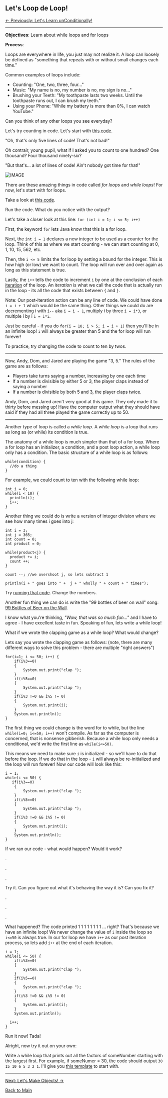 ## Let's Loop de Loop!

[<- Previously:  Let's Learn unConditionally!](Conditionals.md)

----------------------------------------------------------------------------------------

**Objectives**: Learn about while loops and for loops

**Process**: 

Loops are everywhere in life, you just may not realize it. A loop can loosely be defined as "something that repeats with or without small changes each time."

Common examples of loops include:
* Counting: "One, two, three, four..."
* Music: "My name is no, my number is no, my sign is no..."
* Brushing your Teeth: "My toothpaste lasts two weeks. Until the toothpaste runs out, I can brush my teeth."
* Using your Phone: "While my battery is more than 0%, I can watch YouTube."

Can you think of any other loops you see everyday?

Let's try counting in code. Let's start with [this code](https://raw.githubusercontent.com/Filip3314/LetsLearnProgramming/master/StartingPoints/Loops1.java).

"Oh, that's only five lines of code! That's not bad!"

Oh contrair, young pupil, what if I asked you to count to one hundred? One thousand? Four thousand ninety-six?

"But that's... a lot of lines of code! Ain't nobody got time for that!"

![IMAGE](http://quotespictures.com/wp-content/uploads/2013/04/dont-worryi-got-your-back-funny-quote.jpg)

There are these amazing things in code called *for loops* and *while loops*! For now, let's start with for loops.

Take a look at [this code](https://raw.githubusercontent.com/Filip3314/LetsLearnProgramming/master/StartingPoints/Loops2.java).

Run the code. What do you notice with the output?

Let's take a closer look at this line: `for (int i = 1; i <= 5; i++)`

First, the keyword `for` lets Java know that this is a for loop.

Next, the `int i = 1` declares a new integer to be used as a counter for the loop. Think of this as where we start counting - we can start counting at 0, 1, 10, 15, 562, etc. 

Then, the `i <= 5` limits the for loop by setting a bound for the integer. This is how high (or low) we want to count. The loop will run over and over again as long as this statement is true. 

Lastly, the `i++` tells the code to increment `i` by one at the conclusion of each [iteration](https://www.techopedia.com/definition/3821/iteration) of the loop. An _iteration_ is what we call the code that is actually run in the loop - its all the code that exists between `{` and `}`.  

Note: Our post-iteration action can be any line of code. We could have done `i = i + 1` which would be the same thing. Other things we could do are decrementing i with `i--` aka `i = i - 1`, multiply i by three `i = i*3`, or multiple i by i `i = i*i`. 

Just be careful - if you do `for(i = 10; i > 5; i = i + 1)` then you'll be in an infinite loop! `i` will always be greater than 5 and the for loop will run forever!

To practice, try changing the code to count to ten by twos. 

------------------------------------------------------------------------------------------

Now, Andy, Dom, and Jared are playing the game "3, 5." The rules of the game are as follows:
* Players take turns saying a number, increasing by one each time
* If a number is divisible by either 5 or 3, the player claps instead of saying a number
* If a number is divisible by both 5 and 3, the player claps twice.

Andy, Dom, and Jared aren't very good at this game. They only made it to thirty before messing up! Have the computer output what they should have said if they had all three played the game correctly up to 50.

---------------------------------------------------------------------------------------

Another type of loop is called a _while loop_. A _while loop_ is a loop that runs as long as (or while) its condition is true. 

The anatomy of a while loop is much simpler than that of a for loop. Where a for loop has an initializer, a condition, and a post loop action, a while loop only has a condition. The basic structure of a while loop is as follows:

```
while(condition) {
  //do a thing
}
```

For example, we could count to ten with the following while loop:

```
int i = 0;
while(i < 10) {
  println(i);
  i++;
}
```

Another thing we could do is write a version of integer division where we see how many times i goes into j:

```
int i = 3;
int j = 365;
int count = 0;
int product = 0;

while(product<j) {
  product += i;
  count ++;
}

count --; //we overshoot j, so lets subtract 1

println(i + " goes into " +  j + " wholly " + count + " times");
```
Try [running that code](https://raw.githubusercontent.com/Filip3314/LetsLearnProgramming/master/StartingPoints/WhileLoops.java). Change the numbers.

Another fun thing we can do is write the "99 bottles of beer on wall" song:
[99 Bottles of Beer on the Wall](https://raw.githubusercontent.com/Filip3314/LetsLearnProgramming/master/StartingPoints/BottlesOfBeer.java).

I know what you're thinking, _"Wow, that was so much fun..."_ and I have to agree - I have excellent taste in fun. Speaking of fun, lets write a while loop!

What if we wrote the clapping game as a while loop? What would change?

Lets say you wrote the clapping game as follows: (note, there are many different ways to solve this problem - there are multiple "right answers")
```
for(i=1; i <= 50; i++) {
    if(i%3==0)
    {
		System.out.print("clap ");
    }
	if(i%5==0)
	{
		System.out.print("clap ");
	}
	if(i%3 !=0 && i%5 != 0)
	{
		System.out.print(i);
	}
	System.out.println();
}
```

The first thing we could change is the word for to while, but the line ```while(i=0; i<=50; i++)``` won't compile. As far as the computer is concerned, that is nonsense gibberish. Because a while loop only needs a conditional, we'd write the first line as `while(i<=50)`. 

This means we need to make sure `i` is initialized - so we'll have to do that before the loop. If we do that in the loop - `i` will always be re-initialized and the loop will run forever! Now our code will look like this:
```
i = 1;
while(i <= 50) {
   if(i%3==0)
    {
		System.out.print("clap ");
    }
	if(i%5==0)
	{
		System.out.print("clap ");
	}
	if(i%3 !=0 && i%5 != 0)
	{
		System.out.print(i);
	}
	System.out.println();
}
```

If we ran our code - what would happen? Would it work? 

.

.

.

Try it. Can you figure out what it's behaving the way it is? Can you fix it?

.

.

.

What happened? The code printed 1 1 1 1 1 1 1 1 ... right? That's because we have an infinite loop! We never change the value of `i` inside the loop so `i<=50` is always true. In our for loop  we have `i++` as our post iteration process, so lets add `i++` at the end of each iteration.

```
i = 1;
while(i <= 50) {
    if(i%3==0)
    {
		System.out.print("clap ");
    }
	if(i%5==0)
	{
		System.out.print("clap ");
	}
	if(i%3 !=0 && i%5 != 0)
	{
		System.out.print(i);
	}
	System.out.println();

  i++;
}
```

Run it now! Tada!

Alright, now try it out on your own:

Write a while loop that prints out all the factors of someNumber starting with the largest first. For example, if someNumer = 30, the code should output ``30 15 10 6 5 3 2 1``. I'll give you [this template](https://raw.githubusercontent.com/Filip3314/LetsLearnProgramming/master/StartingPoints/Factors.java) to start with. 

----------------------------------------------------------------------------------------

[Next: Let's Make Objects! ->](Objects.md)

[Back to Main](../../README.md)